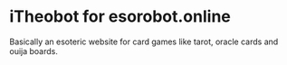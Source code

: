 # iTheobot for esorobot.online

Basically an esoteric website for card games like tarot, oracle cards and ouija boards. 